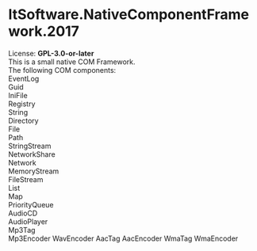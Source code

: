 # ItSoftware.NativeComponentFramework.2017
License: **GPL-3.0-or-later**  
This is a small native COM Framework.  
The following COM components:  
 EventLog  
 Guid  
 IniFile  
 Registry  
 String  
 Directory  
 File  
 Path  
 StringStream  
 NetworkShare  
 Network  
 MemoryStream  
 FileStream  
 List  
 Map  
 PriorityQueue  
 AudioCD  
 AudioPlayer  
 Mp3Tag  
 Mp3Encoder
 WavEncoder
 AacTag
 AacEncoder
 WmaTag
 WmaEncoder
 
 

